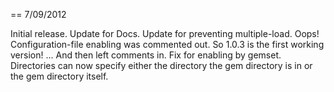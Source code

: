 
== 7/09/2012

Initial release.
Update for Docs.
Update for preventing multiple-load.
Oops! Configuration-file enabling was commented out. So 1.0.3 is the first working version!
... And then left comments in.
Fix for enabling by gemset.
Directories can now specify either the directory the gem directory is in or the gem directory itself.
